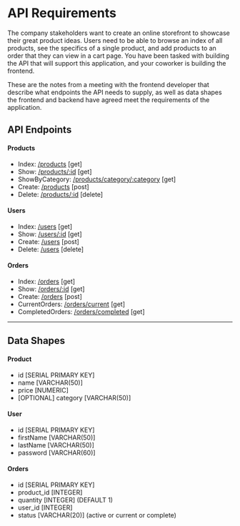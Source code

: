# API Requirements

The company stakeholders want to create an online storefront to showcase their great product ideas. Users need to be able to browse an index of all products, see the specifics of a single product, and add products to an order that they can view in a cart page. You have been tasked with building the API that will support this application, and your coworker is building the frontend.

These are the notes from a meeting with the frontend developer that describe what endpoints the API needs to supply, as well as data shapes the frontend and backend have agreed meet the requirements of the application.

## API Endpoints

#### Products

- Index: [/products](http://localhost:3000/products) [get]
- Show: [/products/:id](http://localhost:3000/products/:id) [get]
- ShowByCategory: [/products/category/:category](http://localhost:3000/products/category/:category) [get]
- Create: [/products](http://localhost:3000/products) [post]
- Delete: [/products/:id](http://localhost:3000/products/:id) [delete]

#### Users

- Index: [/users](http://localhost:3000/users) [get]
- Show: [/users/:id](http://localhost:3000/users/:id) [get]
- Create: [/users](http://localhost:3000/users) [post]
- Delete: [/users](http://localhost:3000/users/:id) [delete]

#### Orders

- Index: [/orders](http://localhost:3000/orders) [get]
- Show: [/orders/:id](http://localhost:3000/orders/:id) [get]
- Create: [/orders](http://localhost:3000/orders) [post]
- CurrentOrders: [/orders/current](http://localhost:3000/orders/current) [get]
- CompletedOrders: [/orders/completed](http://localhost:3000/orders/completed) [get]

---

## Data Shapes

#### Product

- id [SERIAL PRIMARY KEY]
- name [VARCHAR(50)]
- price [NUMERIC]
- [OPTIONAL] category [VARCHAR(50)]

#### User

- id [SERIAL PRIMARY KEY]
- firstName [VARCHAR(50)]
- lastName [VARCHAR(50)]
- password [VARCHAR(60)]

#### Orders

- id [SERIAL PRIMARY KEY]
- product_id [INTEGER]
- quantity [INTEGER] (DEFAULT 1)
- user_id [INTEGER]
- status [VARCHAR(20)] (active or current or complete)
